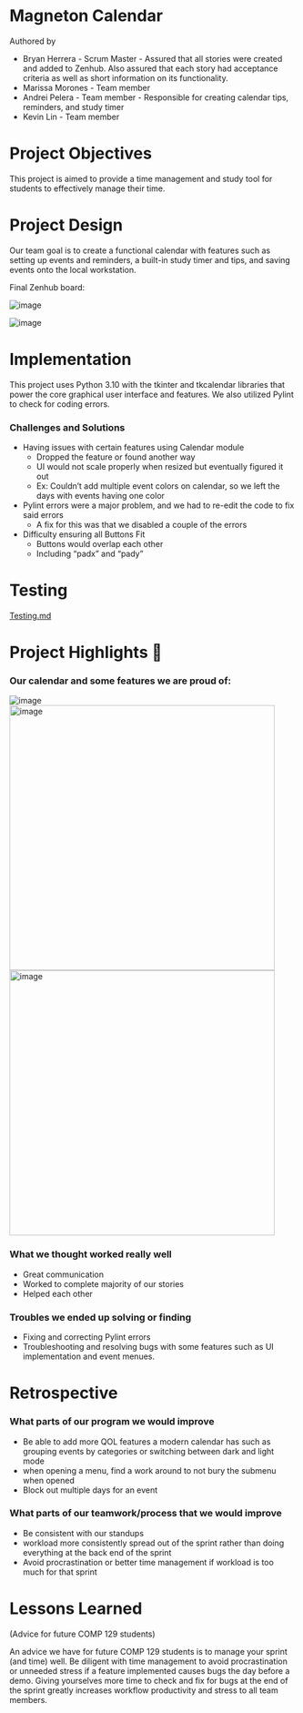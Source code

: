 # Magneton Calendar
Authored by    
  - Bryan Herrera - Scrum Master - Assured that all stories were created and added to Zenhub. Also assured that each story had acceptance criteria as well as short information on its functionality.
  - Marissa Morones - Team member
  - Andrei Pelera - Team member - Responsible for creating calendar tips, reminders, and study timer
  - Kevin Lin - Team member
# Project Objectives
This project is aimed to provide a time management and study tool for students to effectively manage their time.
# Project Design
Our team goal is to create a functional calendar with features such as setting up events and reminders, a built-in study timer and tips, and saving events onto the local workstation.

Final Zenhub board:

![image](https://user-images.githubusercontent.com/43161217/236715772-31947c85-dfd9-4a1e-9736-ef0ecac2f6fe.png)

![image](https://user-images.githubusercontent.com/43161217/236720936-24187696-a50e-499b-9cb4-827f5e314455.png)

# Implementation
This project uses Python 3.10 with the tkinter and tkcalendar libraries that power the core graphical user interface and features. We also utilized Pylint to check for coding errors.     
### Challenges and Solutions
  - Having issues with certain features using Calendar module
    - Dropped the feature or found another way
    - UI would not scale properly when resized but eventually figured it out
    - Ex: Couldn’t add multiple event colors on calendar, so we left the days with events having one color
  - Pylint errors were a major problem, and we had to re-edit the code to fix said errors
    - A fix for this was that we disabled a couple of the errors
  - Difficulty ensuring all Buttons Fit
    - Buttons would overlap each other
    - Including “padx” and “pady”

# Testing
[Testing.md](Testing.md)

# Project Highlights :smiling_face_with_three_hearts:
### Our calendar and some features we are proud of:
![image](https://user-images.githubusercontent.com/43161217/236724236-80b36412-7c8c-4957-8249-d3ca50614c58.png)
<img width="466" alt="image" src="https://user-images.githubusercontent.com/55124638/232838944-343e70c5-6dc1-4535-b0b3-2ee1c9ef8283.png">
<img width="466" alt="image" src="https://user-images.githubusercontent.com/55124638/236640810-d9389808-1c6c-4434-b681-c063a40a7881.png">
### What we thought worked really well
- Great communication
- Worked to complete majority of our stories
- Helped each other 
  
### Troubles we ended up solving or finding
- Fixing and correcting Pylint errors
- Troubleshooting and resolving bugs with some features such as UI implementation and event menues.

# Retrospective
### What parts of our program we would improve
- Be able to add more QOL features a modern calendar has such as grouping events by categories or switching between dark and light mode
- when opening a menu, find a work around to not bury the submenu when opened
- Block out multiple days for an event 

### What parts of our teamwork/process that we would improve
- Be consistent with our standups
- workload more consistently spread out of the sprint rather than doing everything at the back end of the sprint
- Avoid procrastination or better time management if workload is too much for that sprint

# Lessons Learned
(Advice for future COMP 129 students)

An advice we have for future COMP 129 students is to manage your sprint (and time) well. Be diligent with time management to avoid procrastination or unneeded stress if a feature implemented causes bugs the day before a demo. Giving yourselves more time to check and fix for bugs at the end of the sprint greatly increases workflow productivity and stress to all team members.
